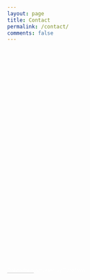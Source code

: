 ```yaml
---
layout: page
title: Contact
permalink: /contact/
comments: false
---
```


<!-- Change the width and height values to suit you best -->
<div class="typeform-widget" data-url="https://jus3.typeform.com/to/h1V8am" data-text="Contact Form (copy)" style="width:100%;height:500px;"></div>
<script>(function(){var qs,js,q,s,d=document,gi=d.getElementById,ce=d.createElement,gt=d.getElementsByTagName,id='typef_orm',b='https://s3-eu-west-1.amazonaws.com/share.typeform.com/';if(!gi.call(d,id)){js=ce.call(d,'script');js.id=id;js.src=b+'widget.js';q=gt.call(d,'script')[0];q.parentNode.insertBefore(js,q)}})()</script>
<div style="font-family: Sans-Serif;font-size: 12px;color: #999;opacity: 0.5; padding-top: 5px;"><a href="https://www.typeform.com/examples/forms/?utm_campaign=h1V8am&amp;utm_source=typeform.com-2385501-Basic&amp;utm_medium=typeform&amp;utm_content=typeform-embedded-onlineform&amp;utm_term=EN" style="color: #999" target="_blank"><font color = "ffffff">Online form</a> powered by Typeform</font></div>
